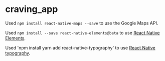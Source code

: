 # craving_app

Used `npm install react-native-maps --save` to use the Google Maps API.

Used `npm install --save react-native-elements@beta` to use [React Native Elements](https://react-native-training.github.io/react-native-elements/docs/getting_started.html).

Used 'npm install yarn add react-native-typography' to use [React Native typography](https://github.com/hectahertz/react-native-typography).

